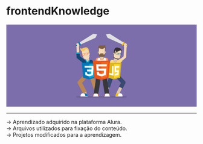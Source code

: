 # frontendKnowledge

  <img src="barbeariaAlura/stamp.png">

<hr>
<p>
  -> Aprendizado adquirido na plataforma Alura. <br>
  -> Arquivos utilizados para fixação do conteúdo.<br>
  -> Projetos modificados para a aprendizagem.<br>
</p>
